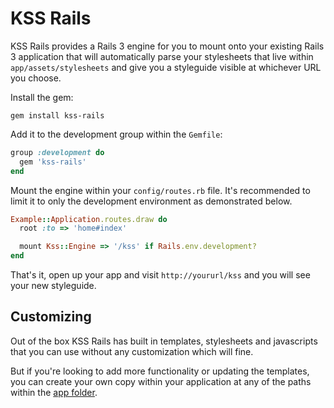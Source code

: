 KSS Rails
=========

KSS Rails provides a Rails 3 engine for you to mount onto your existing Rails 3 application that will automatically parse your stylesheets that live within `app/assets/stylesheets` and give you a styleguide visible at whichever URL you choose.

Install the gem:

```
gem install kss-rails
```

Add it to the development group within the `Gemfile`:

```ruby
group :development do
  gem 'kss-rails'
end
```

Mount the engine within your `config/routes.rb` file. It's recommended to limit it to only the development environment as demonstrated below.

```ruby
Example::Application.routes.draw do
  root :to => 'home#index'

  mount Kss::Engine => '/kss' if Rails.env.development?
end
```

That's it, open up your app and visit `http://yoururl/kss` and you will see your new styleguide.

## Customizing

Out of the box KSS Rails has built in templates, stylesheets and javascripts that you can use without any customization which will fine.

But if you're looking to add more functionality or updating the templates, you can create your own copy within your application at any of the paths within the [app folder](https://github.com/dewski/kss-rails/tree/master/app).